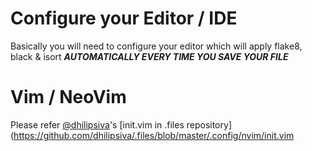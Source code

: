 # Configure your Editor / IDE

Basically you will need to configure your editor which will apply flake8, black & isort ***AUTOMATICALLY EVERY TIME YOU SAVE YOUR FILE***


# Vim / NeoVim

Please refer [@dhilipsiva](https://github.com/dhilipsiva)'s [init.vim in .files repository](https://github.com/dhilipsiva/.files/blob/master/.config/nvim/init.vim
